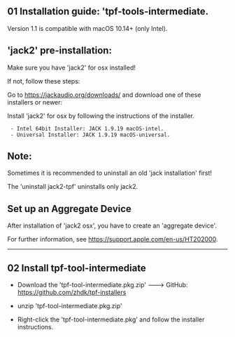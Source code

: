 
01 Installation guide: 'tpf-tools-intermediate.
--

Version 1.1 is compatible with macOS 10.14+ (only Intel).

'jack2' pre-installation:
--

Make sure you have 'jack2' for osx installed! 

If not, follow these steps:


Go to https://jackaudio.org/downloads/ and download one of these installers or newer:

Install 'jack2' for osx by following the instructions of the installer.

	 - Intel 64bit Installer: JACK 1.9.19 macOS-intel.
	 - Universal Installer: JACK 1.9.19 macOS-universal.	 

Note: 
--

Sometimes it is recommended to uninstall an old 'jack installation' first!

The 'uninstall jack2-tpf' uninstalls only jack2.

Set up an Aggregate Device
--

After installation of 'jack2 osx', you have to create an 'aggregate device'. 

For further information, see https://support.apple.com/en-us/HT202000.

-----

02 Install tpf-tool-intermediate
--

- Download the 'tpf-tool-intermediate.pkg.zip' ---> GitHub: https://github.com/zhdk/tpf-installers

- unzip 'tpf-tool-intermediate.pkg.zip'

- Right-click the 'tpf-tool-intermediate.pkg' and follow the installer instructions.


